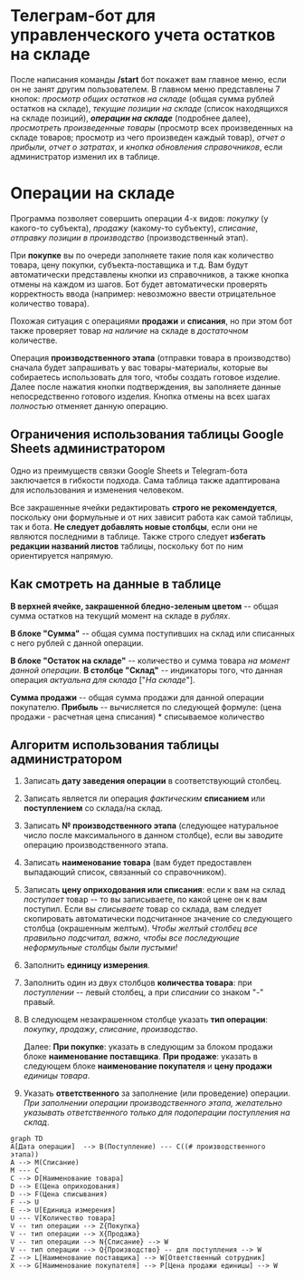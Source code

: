 
# Телеграм-бот для управленческого учета остатков на складе

После написания команды **/start** бот покажет вам главное меню, если он не занят другим пользователем. В главном меню представлены 7 кнопок: *просмотр общих остатков на складе* (общая сумма рублей остатков на складе), *текущие позиции на складе* (список находящихся на складе позиций), ***операции на складе*** (подробнее далее), *просмотреть произведенные товары* (просмотр всех произведенных на складе товаров; просмотр из чего произведен каждый товар), *отчет о прибыли*, *отчет о затратах*, и *кнопка обновления справочников*, если администратор изменил их в таблице.



# Операции на складе
Программа позволяет совершить операции 4-х видов: *покупку* (у какого-то субъекта), *продажу* (какому-то субъекту), *списание*, *отправку позиции в производство* (производственный этап).

При **покупке** вы по очереди заполняете такие поля как количество товара, цену покупки, субъекта-поставщика и т.д. Вам будут автоматически представлены кнопки из справочников, а также кнопка отмены на каждом из шагов. Бот будет автоматически проверять корректность ввода (например: невозможно ввести отрицательное количество товара). 

Похожая ситуация с операциями **продажи** и **списания**, но при этом бот также проверяет товар *на наличие* на складе в *достаточном* количестве.

Операция **производственного этапа** (отправки товара в производство) сначала будет запрашивать у вас  товары-материалы, которые вы собираетесь использовать для того, чтобы создать готовое изделие. Далее после нажатия кнопки подтверждения, вы заполняете данные непосредственно готового изделия. Кнопка отмены на всех шагах *полностью* отменяет данную операцию.

## Ограничения использования таблицы Google Sheets администратором

Одно из преимуществ связки Google Sheets и Telegram-бота заключается в гибкости подхода. Сама таблица также адаптирована для использования и изменения человеком. 

Все закрашенные ячейки редактировать **строго не рекомендуется**, поскольку они формульные и от них зависит работа как самой таблицы, так и бота. **Не следует добавлять новые столбцы**, если они не являются последними в таблице. Также строго следует **избегать редакции названий листов** таблицы, поскольку бот по ним ориентируется напрямую.

## Как смотреть на данные в таблице

**В верхней ячейке, закрашенной бледно-зеленым цветом** -- общая сумма остатков на текущий момент на складе в *рублях*.

**В блоке "Сумма"** -- общая сумма поступивших на склад или списанных с него рублей с данной операции.

**В блоке "Остаток на складе"** -- количество и сумма товара *на момент данной операции*. 
**В столбце "Склад"** -- индикаторы того, что данная операция *актуальна для склада* ["*На складе*"]. 

**Сумма продажи** -- общая сумма продажи для данной операции покупателю.
**Прибыль** -- вычисляется по следующей формуле: (цена продажи - расчетная цена списания) * списываемое количество


## Алгоритм использования таблицы администратором

 1. Записать **дату заведения операции** в соответствующий столбец.
 2. Записать является ли операция *фактическим* **списанием** или **поступлением** со склада/на склад.
 3. Записать **№ производственного этапа** (следующее натуральное число после максимального в данном столбце), если вы заводите операцию производственного этапа.
 4. Записать **наименование товара** (вам будет предоставлен выпадающий список, связанный со справочником).
 5. Записать **цену оприходования или списания**: если к вам на склад *поступает* товар -- то вы записываете, по какой цене он к вам поступил. Если вы *списываете* товар со склада, вам следует скопировать автоматически подсчитанное значение со следующего столбца (окрашенным желтым). *Чтобы желтый столбец все правильно подсчитал, важно, чтобы все последующие неформульные столбцы были пустыми!*
 6. Заполнить **единицу измерения**.
 7. Заполнить один из двух столбцов **количества товара**: при *поступлении* -- левый столбец, а при *списании* со знаком "-" правый.
 8. В следующем незакрашенном столбце указать **тип операции**: *покупку*, *продажу*, *списание*, *производство*.
 
     Далее:
     **При покупке**: указать в следующим за блоком продажи блоке **наименование поставщика**.
     **При продаже**: указать в следующем блоке **наименование покупателя** и **цену продажи** *единицы товара*.
 
 9. Указать **ответственного** за заполнение (или проведение) операции. *При заполнении операции производственного этапа, желательно указывать ответственного только для подоперации поступления на склад*.

```mermaid
graph TD
A[Дата операции]  --> B(Поступление) --- C((# производственного этапа))
A --> M(Списание)
M --- C
C --> D[Наименование товара]
D --> E(Цена оприходования)
D --> F(Цена списывания)
F --> U
E --> U[Единица измерения] 
U --- V[Количество товара]
V -- тип операции --> Z{Покупка}
V -- тип операции --> X{Продажа}
V -- тип операции --> N{Списание} --> W
V -- тип операции --> Q{Производство} -- для поступления --> W
Z --> L[Наименование поставщика] --> W[Ответственный сотрудник]
X --> G[Наименование покупателя] --> P[Цена продажи единицы] --> W


``` 
